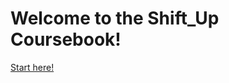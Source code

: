 # Welcome to the Shift_Up Coursebook!

[Start here!](https://github.com/shift-up/coursebook/blob/module/0/module/module-0/README.md)

